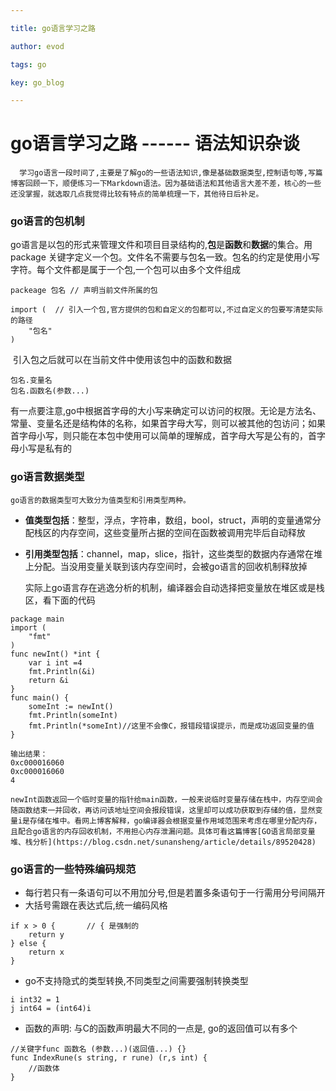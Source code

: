 ```yaml
---

title: go语言学习之路

author: evod

tags: go  

key: go_blog

---
```


# go语言学习之路 ------ 语法知识杂谈

```
  学习go语言一段时间了,主要是了解go的一些语法知识,像是基础数据类型,控制语句等,写篇博客回顾一下，顺便练习一下Markdown语法。因为基础语法和其他语言大差不差，核心的一些还没掌握，就选取几点我觉得比较有特点的简单梳理一下，其他待日后补足。  
```

###        go语言的包机制

​        go语言是以包的形式来管理文件和项目目录结构的,**包**是**函数**和**数据**的集合。用 package 关键字定义一个包。文件名不需要与包名一致。包名的约定是使用小写字符。每个文件都是属于一个包,一个包可以由多个文件组成

```
packeage 包名 // 声明当前文件所属的包

import (  // 引入一个包,官方提供的包和自定义的包都可以,不过自定义的包要写清楚实际的路径
    "包名" 
)
```

​        引入包之后就可以在当前文件中使用该包中的函数和数据

```
包名.变量名
包名.函数名(参数...)
```

​        有一点要注意,go中根据首字母的大小写来确定可以访问的权限。无论是方法名、常量、变量名还是结构体的名称，如果首字母大写，则可以被其他的包访问；如果首字母小写，则只能在本包中使用可以简单的理解成，首字母大写是公有的，首字母小写是私有的

### go语言数据类型

    go语言的数据类型可大致分为值类型和引用类型两种。

- **值类型包括**：整型，浮点，字符串，数组，bool，struct，声明的变量通常分配栈区的内存空间，这些变量所占据的空间在函数被调用完毕后自动释放
- **引用类型包括**：channel，map，slice，指针，这些类型的数据内存通常在堆上分配。当没用变量关联到该内存空间时，会被go语言的回收机制释放掉

    实际上go语言存在逃逸分析的机制，编译器会自动选择把变量放在堆区或是栈区，看下面的代码
 

```
package main
import (
    "fmt"
)
func newInt() *int {
    var i int =4
    fmt.Println(&i)
    return &i  
}
func main() {
    someInt := newInt()
    fmt.Println(someInt)
    fmt.Println(*someInt)//这里不会像C，报错段错误提示，而是成功返回变量的值
}

输出结果：
0xc000016060
0xc000016060
4
```

    newInt函数返回一个临时变量的指针给main函数，一般来说临时变量存储在栈中，内存空间会随函数结束一并回收，再访问该地址空间会报段错误，这里却可以成功获取到存储的值，显然变量i是存储在堆中。看网上博客解释，go编译器会根据变量作用域范围来考虑在哪里分配内存，且配合go语言的内存回收机制，不用担心内存泄漏问题。具体可看这篇博客[GO语言局部变量堆、栈分析](https://blog.csdn.net/sunansheng/article/details/89520428)


### go语言的一些特殊编码规范

- 每行若只有一条语句可以不用加分号,但是若置多条语句于一行需用分号间隔开
- 大括号需跟在表达式后,统一编码风格

```golang
if x > 0 {       // { 是强制的
    return y
} else {
    return x 
}
```

- go不支持隐式的类型转换,不同类型之间需要强制转换类型

```
i int32 = 1
j int64 = (int64)i

```

- 函数的声明:  与C的函数声明最大不同的一点是, go的返回值可以有多个

```
//关键字func 函数名 (参数...)(返回值...) {}
func IndexRune(s string, r rune) (r,s int) { 
    //函数体
}
```
